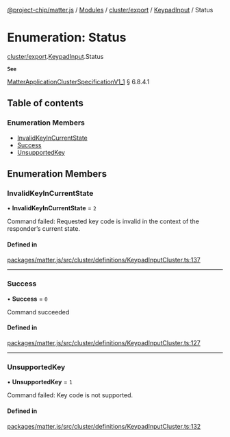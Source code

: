 [@project-chip/matter.js](../README.md) / [Modules](../modules.md) / [cluster/export](../modules/cluster_export.md) / [KeypadInput](../modules/cluster_export.KeypadInput.md) / Status

# Enumeration: Status

[cluster/export](../modules/cluster_export.md).[KeypadInput](../modules/cluster_export.KeypadInput.md).Status

**`See`**

[MatterApplicationClusterSpecificationV1_1](../interfaces/spec_export.MatterApplicationClusterSpecificationV1_1.md) § 6.8.4.1

## Table of contents

### Enumeration Members

- [InvalidKeyInCurrentState](cluster_export.KeypadInput.Status.md#invalidkeyincurrentstate)
- [Success](cluster_export.KeypadInput.Status.md#success)
- [UnsupportedKey](cluster_export.KeypadInput.Status.md#unsupportedkey)

## Enumeration Members

### InvalidKeyInCurrentState

• **InvalidKeyInCurrentState** = ``2``

Command failed: Requested key code is invalid in the context of the responder’s current state.

#### Defined in

[packages/matter.js/src/cluster/definitions/KeypadInputCluster.ts:137](https://github.com/project-chip/matter.js/blob/b7330d72/packages/matter.js/src/cluster/definitions/KeypadInputCluster.ts#L137)

___

### Success

• **Success** = ``0``

Command succeeded

#### Defined in

[packages/matter.js/src/cluster/definitions/KeypadInputCluster.ts:127](https://github.com/project-chip/matter.js/blob/b7330d72/packages/matter.js/src/cluster/definitions/KeypadInputCluster.ts#L127)

___

### UnsupportedKey

• **UnsupportedKey** = ``1``

Command failed: Key code is not supported.

#### Defined in

[packages/matter.js/src/cluster/definitions/KeypadInputCluster.ts:132](https://github.com/project-chip/matter.js/blob/b7330d72/packages/matter.js/src/cluster/definitions/KeypadInputCluster.ts#L132)
